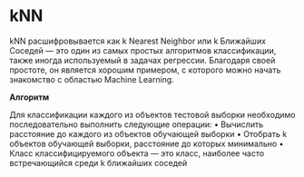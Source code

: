 # kNN

kNN расшифровывается как k Nearest Neighbor или k Ближайших Соседей — это один из самых простых алгоритмов классификации, также иногда используемый в задачах регрессии. Благодаря своей простоте, он является хорошим примером, с которого можно начать знакомство с областью Machine Learning.

<b>Алгоритм</b>

Для классификации каждого из объектов тестовой выборки необходимо последовательно выполнить следующие операции:
• Вычислить расстояние до каждого из объектов обучающей выборки
• Отобрать k объектов обучающей выборки, расстояние до которых минимально
• Класс классифицируемого объекта — это класс, наиболее часто встречающийся среди k ближайших соседей


